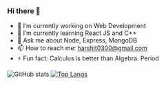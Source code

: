### Hi there 👋

<!--
**hs7979/hs7979** is a ✨ _special_ ✨ repository because its `README.md` (this file) appears on your GitHub profile.
- 👯 I’m looking to collaborate on ...
- 🤔 I’m looking for help with ...
- 😄 Pronouns: ...
Here are some ideas to get you started:-->

- 🔭 I’m currently working on Web Development
- 🌱 I’m currently learning React JS and C++
- 💬 Ask me about Node, Express, MongoDB
- 📫 How to reach me: harshit0300@gmail.com
- ⚡ Fun fact: Calculus is better than Algebra. Period

![GitHub stats](https://github-readme-stats.vercel.app/api?username=mcieaaka&show_icons=true&theme=radical&count_private=true)
[![Top Langs](https://github-readme-stats.vercel.app/api/top-langs/?username=mcieaaka&langs_count=10&layout=compact&theme=radical)](https://github.com/anuraghazra/github-readme-stats)
